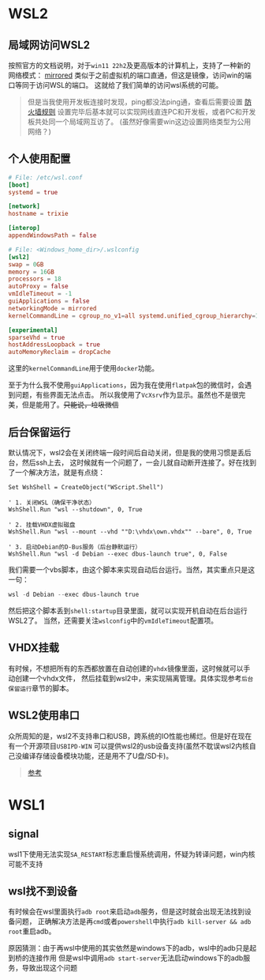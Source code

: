 # WSL2
## 局域网访问WSL2
按照官方的文档说明，对于`win11 22h2`及更高版本的计算机上，支持了一种新的网络模式：
[mirrored](https://learn.microsoft.com/zh-cn/windows/wsl/networking)
类似于之前虚拟机的端口直通，但这是镜像，访问win的端口等同于访问WSL的端口。
这就给了我们简单的访问wsl系统的可能。
> 但是当我使用开发板连接时发现，ping都没法ping通，查看后需要设置
> [防火墙规则](https://blog.csdn.net/qq_35132089/article/details/114385192)
> 设置完毕后基本就可以实现网线直连PC和开发板，或者PC和开发板共处同一个局域网互访了。
> (虽然好像需要win这边设置网络类型为公用网络？)

## 个人使用配置
```conf
# File: /etc/wsl.conf 
[boot]
systemd = true

[network]
hostname = trixie

[interop]
appendWindowsPath = false
```

```conf
# File: <Windows_home_dir>/.wslconfig
[wsl2]
swap = 0GB
memory = 16GB
processors = 18
autoProxy = false
vmIdleTimeout = -1
guiApplications = false
networkingMode = mirrored
kernelCommandLine = cgroup_no_v1=all systemd.unified_cgroup_hierarchy=1

[experimental]
sparseVhd = true
hostAddressLoopback = true
autoMemoryReclaim = dropCache
```
这里的`kernelCommandLine`用于使用`docker`功能。

至于为什么我不使用`guiApplications`，因为我在使用`flatpak`包的微信时，会遇到问题，有些界面无法点击。
所以我使用了`VcXsrv`作为显示。虽然也不是很完美，但是能用了。~~只能说，垃圾微信~~

## 后台保留运行
默认情况下，wsl2会在关闭终端一段时间后自动关闭，但是我的使用习惯是丢后台，然后ssh上去，
这时候就有一个问题了，一会儿就自动断开连接了。好在找到了一个解决方法，就是有点绕：
```vbs
Set WshShell = CreateObject("WScript.Shell")

' 1. 关闭WSL（确保干净状态）
WshShell.Run "wsl --shutdown", 0, True

' 2. 挂载VHDX虚拟磁盘
WshShell.Run "wsl --mount --vhd ""D:\vhdx\own.vhdx"" --bare", 0, True

' 3. 启动Debian的D-Bus服务（后台静默运行）
WshShell.Run "wsl -d Debian --exec dbus-launch true", 0, False
```
我们需要一个vbs脚本，由这个脚本来实现自动后台运行。当然，其实重点只是这一句：
```powershell
wsl -d Debian --exec dbus-launch true
```
然后把这个脚本丢到`shell:startup`目录里面，就可以实现开机自动在后台运行WSL2了。
当然，还需要关注`wslconfig`中的`vmIdleTimeout`配置项。

## VHDX挂载
有时候，不想把所有的东西都放置在自动创建的`vhdx`镜像里面，这时候就可以手动创建一个vhdx文件，
然后挂载到wsl2中，来实现隔离管理。具体实现参考`后台保留运行`章节的脚本。

## WSL2使用串口
众所周知的是，wsl2不支持串口和USB，跨系统的IO性能也稀烂。但是好在现在有一个开源项目`USBIPD-WIN`
可以提供wsl2的usb设备支持(虽然不耽误wsl2内核自己没编译存储设备模块功能，还是用不了U盘/SD卡)。
> [参考](https://learn.microsoft.com/zh-cn/windows/wsl/connect-usb)

# WSL1
## signal
wsl1下使用无法实现`SA_RESTART`标志重启慢系统调用，怀疑为转译问题，win内核可能不支持

## wsl找不到设备
有时候会在wsl里面执行`adb root`来启动`adb`服务，但是这时就会出现无法找到设备问题，
正确解决方法是再`cmd`或者`powershell`中执行`adb kill-server && adb root`重启adb。

原因猜测：由于再wsl中使用的其实依然是windows下的adb，wsl中的adb只是起到桥的连接作用
但是wsl中调用`adb start-server`无法启动windows下的adb服务，导致出现这个问题
